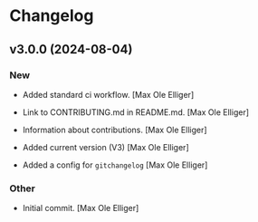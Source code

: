 # Changelog

## v3.0.0 (2024-08-04)

### New

* Added standard ci workflow. [Max Ole Elliger]

* Link to CONTRIBUTING.md in README.md. [Max Ole Elliger]

* Information about contributions. [Max Ole Elliger]

* Added current version (V3) [Max Ole Elliger]

* Added a config for `gitchangelog` [Max Ole Elliger]

### Other

* Initial commit. [Max Ole Elliger]
